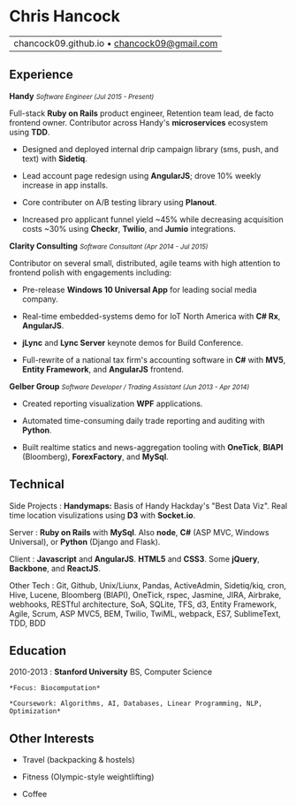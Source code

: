 Chris Hancock
===

||
|:--:|
|chancock09.github.io • chancock09@gmail.com|

Experience
----------

**Handy** <small>_Software Engineer (Jul 2015 - Present)_</small>

Full-stack **Ruby on Rails** product engineer, Retention team lead, de facto frontend owner.  Contributor across Handy's **microservices** ecosystem using **TDD**.

* Designed and deployed internal drip campaign library (sms, push, and text) with **Sidetiq**.

* Lead account page redesign using **AngularJS**; drove 10% weekly increase in app installs.

* Core contributer on A/B testing library using **Planout**.

* Increased pro applicant funnel yield ~45% while decreasing acquisition costs ~30% using **Checkr**, **Twilio**, and **Jumio** integrations.

**Clarity Consulting** <small>_Software Consultant (Apr 2014 - Jul 2015)_</small>

Contributor on several small, distributed, agile teams with high attention to frontend polish with engagements including:

* Pre-release **Windows 10 Universal App** for leading social media company.

* Real-time embedded-systems demo for IoT North America with **C# Rx**, **AngularJS**.

* **jLync** and **Lync Server** keynote demos for Build Conference.

* Full-rewrite of a national tax firm's accounting software in **C#** with **MV5**, **Entity Framework**, and **AngularJS** frontend.

**Gelber Group** <small>_Software Developer / Trading Assistant (Jun 2013 - Apr 2014)_</small>

* Created reporting visualization **WPF** applications.

* Automated time-consuming daily trade reporting and auditing with **Python**.

* Built realtime statics and news-aggregation tooling with **OneTick**, **BlAPI** (Bloomberg), **ForexFactory**, and **MySql**.

Technical
--------------------
Side Projects
:	**Handymaps:** Basis of Handy Hackday's "Best Data Viz". Real time location visulizations using **D3** with **Socket.io**.

Server
:   **Ruby on Rails** with **MySql**. Also **node**, **C#** (ASP MVC, Windows Universal), or **Python** (Django and Flask).

Client
:   **Javascript** and **AngularJS**.  **HTML5** and **CSS3**.  Some **jQuery**, **Backbone**, and **ReactJS**.

Other Tech
:   Git, Github, Unix/Liunx, Pandas, ActiveAdmin, 
	 Sidetiq/kiq, cron, Hive, Lucene, Bloomberg (BlAPI), 
	 OneTick, rspec, Jasmine, JIRA, Airbrake, webhooks, 
	 RESTful architecture, SoA, SQLite, TFS, d3,
    Entity Framework, Agile, Scrum, ASP MVC5, BEM,
    Twilio, TwiML, webpack, ES7, SublimeText, TDD, BDD

Education
---------

2010-2013
:   **Stanford University** BS, Computer Science

    *Focus: Biocomputation*

    *Coursework: Algorithms, AI, Databases, Linear Programming, NLP, Optimization*

Other Interests
---------------

* Travel (backpacking & hostels)

* Fitness (Olympic-style weightlifting)

* Coffee
